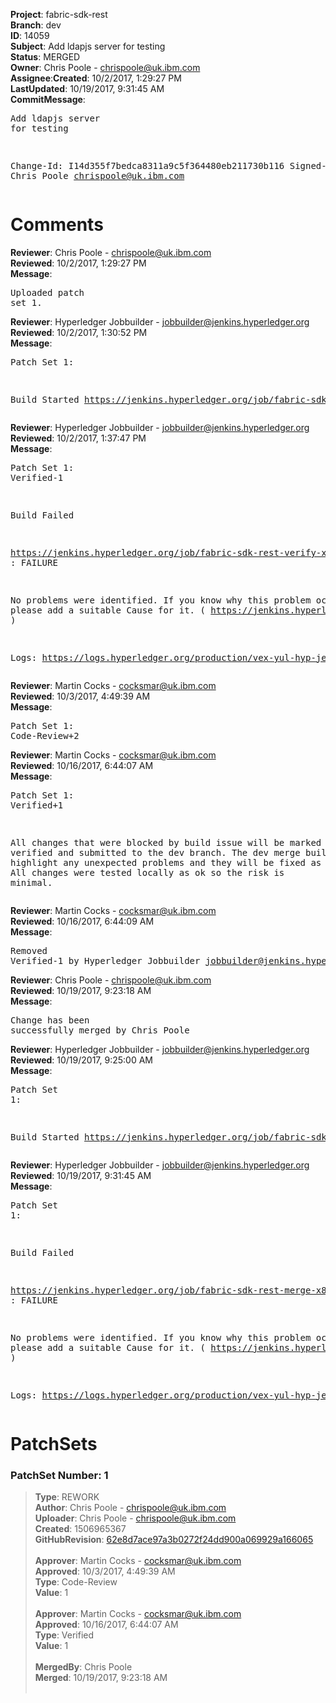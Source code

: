 <strong>Project</strong>: fabric-sdk-rest</br><strong>Branch</strong>: dev<br><strong>ID</strong>: 14059<br><strong>Subject</strong>: Add ldapjs server for testing<br><strong>Status</strong>: MERGED<br><strong>Owner</strong>: Chris Poole - chrispoole@uk.ibm.com<br><strong>Assignee</strong>:<strong>Created</strong>: 10/2/2017, 1:29:27 PM<br><strong>LastUpdated</strong>: 10/19/2017, 9:31:45 AM<br><strong>CommitMessage</strong>:<br><pre>Add ldapjs server for testing

Change-Id: I14d355f7bedca8311a9c5f364480eb211730b116
Signed-off-by: Chris Poole <chrispoole@uk.ibm.com>
</pre><h1>Comments</h1><strong>Reviewer</strong>: Chris Poole - chrispoole@uk.ibm.com<br><strong>Reviewed</strong>: 10/2/2017, 1:29:27 PM<br><strong>Message</strong>: <pre>Uploaded patch set 1.</pre><strong>Reviewer</strong>: Hyperledger Jobbuilder - jobbuilder@jenkins.hyperledger.org<br><strong>Reviewed</strong>: 10/2/2017, 1:30:52 PM<br><strong>Message</strong>: <pre>Patch Set 1:

Build Started https://jenkins.hyperledger.org/job/fabric-sdk-rest-verify-x86_64/28/</pre><strong>Reviewer</strong>: Hyperledger Jobbuilder - jobbuilder@jenkins.hyperledger.org<br><strong>Reviewed</strong>: 10/2/2017, 1:37:47 PM<br><strong>Message</strong>: <pre>Patch Set 1: Verified-1

Build Failed 

https://jenkins.hyperledger.org/job/fabric-sdk-rest-verify-x86_64/28/ : FAILURE

No problems were identified. If you know why this problem occurred, please add a suitable Cause for it. ( https://jenkins.hyperledger.org/job/fabric-sdk-rest-verify-x86_64/28/ )

Logs: https://logs.hyperledger.org/production/vex-yul-hyp-jenkins-1/fabric-sdk-rest-verify-x86_64/28</pre><strong>Reviewer</strong>: Martin Cocks - cocksmar@uk.ibm.com<br><strong>Reviewed</strong>: 10/3/2017, 4:49:39 AM<br><strong>Message</strong>: <pre>Patch Set 1: Code-Review+2</pre><strong>Reviewer</strong>: Martin Cocks - cocksmar@uk.ibm.com<br><strong>Reviewed</strong>: 10/16/2017, 6:44:07 AM<br><strong>Message</strong>: <pre>Patch Set 1: Verified+1

All changes that were blocked by build issue will be marked as verified and submitted to the dev branch. The dev merge build will highlight any unexpected problems and they will be fixed as priority. All changes were tested locally as ok so the risk is minimal.</pre><strong>Reviewer</strong>: Martin Cocks - cocksmar@uk.ibm.com<br><strong>Reviewed</strong>: 10/16/2017, 6:44:09 AM<br><strong>Message</strong>: <pre>Removed Verified-1 by Hyperledger Jobbuilder <jobbuilder@jenkins.hyperledger.org>
</pre><strong>Reviewer</strong>: Chris Poole - chrispoole@uk.ibm.com<br><strong>Reviewed</strong>: 10/19/2017, 9:23:18 AM<br><strong>Message</strong>: <pre>Change has been successfully merged by Chris Poole</pre><strong>Reviewer</strong>: Hyperledger Jobbuilder - jobbuilder@jenkins.hyperledger.org<br><strong>Reviewed</strong>: 10/19/2017, 9:25:00 AM<br><strong>Message</strong>: <pre>Patch Set 1:

Build Started https://jenkins.hyperledger.org/job/fabric-sdk-rest-merge-x86_64/37/</pre><strong>Reviewer</strong>: Hyperledger Jobbuilder - jobbuilder@jenkins.hyperledger.org<br><strong>Reviewed</strong>: 10/19/2017, 9:31:45 AM<br><strong>Message</strong>: <pre>Patch Set 1:

Build Failed 

https://jenkins.hyperledger.org/job/fabric-sdk-rest-merge-x86_64/37/ : FAILURE

No problems were identified. If you know why this problem occurred, please add a suitable Cause for it. ( https://jenkins.hyperledger.org/job/fabric-sdk-rest-merge-x86_64/37/ )

Logs: https://logs.hyperledger.org/production/vex-yul-hyp-jenkins-1/fabric-sdk-rest-merge-x86_64/37</pre><h1>PatchSets</h1><h3>PatchSet Number: 1</h3><blockquote><strong>Type</strong>: REWORK<br><strong>Author</strong>: Chris Poole - chrispoole@uk.ibm.com<br><strong>Uploader</strong>: Chris Poole - chrispoole@uk.ibm.com<br><strong>Created</strong>: 1506965367<br><strong>GitHubRevision</strong>: [62e8d7ace97a3b0272f24dd900a069929a166065](https://github.com/hyperledger/fabric-sdk-rest/commit/62e8d7ace97a3b0272f24dd900a069929a166065)<br><br><strong>Approver</strong>: Martin Cocks - cocksmar@uk.ibm.com<br><strong>Approved</strong>: 10/3/2017, 4:49:39 AM<br><strong>Type</strong>: Code-Review<br><strong>Value</strong>: 1<br><br><strong>Approver</strong>: Martin Cocks - cocksmar@uk.ibm.com<br><strong>Approved</strong>: 10/16/2017, 6:44:07 AM<br><strong>Type</strong>: Verified<br><strong>Value</strong>: 1<br><br><strong>MergedBy</strong>: Chris Poole<br><strong>Merged</strong>: 10/19/2017, 9:23:18 AM<br><br></blockquote>